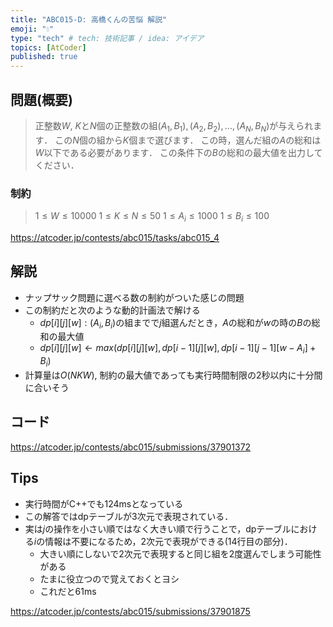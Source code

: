 ```yaml
---
title: "ABC015-D: 高橋くんの苦悩 解説"
emoji: "💧"
type: "tech" # tech: 技術記事 / idea: アイデア
topics: [AtCoder]
published: true
---
```


## 問題(概要)
> 正整数$W$, $K$と$N$個の正整数の組$(A_1, B_1), (A_2, B_2) ,...,(A_N, B_N)$が与えられます．
> この$N$個の組から$K$個まで選びます．
> この時，選んだ組の$A$の総和は$W$以下である必要があります．
> この条件下の$B$の総和の最大値を出力してください．

### 制約
> $1 \leq W \leq 10000$
> $1 \leq K \leq N \leq 50$
> $1 \leq A_i \leq 1000$
> $1 \leq B_i \leq 100$

https://atcoder.jp/contests/abc015/tasks/abc015_4

## 解説
- ナップサック問題に選べる数の制約がついた感じの問題
- この制約だと次のような動的計画法で解ける
  - $dp[i][j][w] : (A_i, B_i)$の組までで$j$組選んだとき，$A$の総和が$w$の時の$B$の総和の最大値
  - $dp[i][j][w] \leftarrow max(dp[i][j][w], dp[i-1][j][w], dp[i-1][j-1][w - A_i] + B_i)$
- 計算量は$O(NKW)$, 制約の最大値であっても実行時間制限の2秒以内に十分間に合いそう

## コード

https://atcoder.jp/contests/abc015/submissions/37901372

## Tips
- 実行時間がC++でも124msとなっている
- この解答ではdpテーブルが3次元で表現されている．
- 実は$j$の操作を小さい順ではなく大きい順で行うことで，dpテーブルにおける$i$の情報は不要になるため，2次元で表現ができる(14行目の部分)．
  - 大きい順にしないで2次元で表現すると同じ組を2度選んでしまう可能性がある
  - たまに役立つので覚えておくとヨシ
  - これだと61ms

https://atcoder.jp/contests/abc015/submissions/37901875
